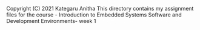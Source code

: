 Copyright (C) 2021 Kategaru Anitha
This directory contains my assignment files for the course - Introduction to Embedded Systems Software and Development Environments- week 1
